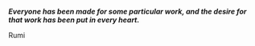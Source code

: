 _**Everyone has been made for some particular work, and the desire for that work has been put in every heart.**_

Rumi